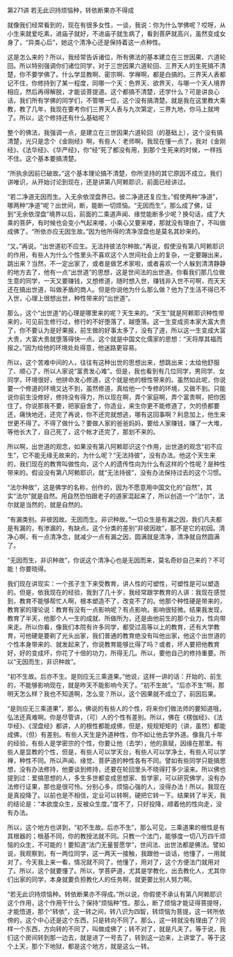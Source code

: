 第271讲 若无此识持烦恼种，转依断果亦不得成

就像我们经常看到的，现在有很多女性，一谈，我说：你为什么学佛呢？哎呀，从小生来就爱吃素，进庙子就好，不进庙子就生病了，看到菩萨就高兴，虽然变成女身了，“异类心后”，她这个清净心还是保持着这一点种性。

这是怎么来的？所以，我经常告诉诸位，所有佛法的基本建立在三世因果、六道轮回。所以特别强调你们诸位同学，对于三世因果六道轮回、三界天人的生死搞不清楚，你不要学佛了。什么学显教啊、密宗啊、学禅啊，都是白搞的。三界天人表都记不住，你修持到了某一程度，同哪一个天：色界天、欲界天，与哪一个天人境界相应，然后再得解脱，才能谈菩提道。这个都搞不清楚，还学什么？可是讲良心话，我们所有学佛的同学们，不管哪一位，这个没有搞清楚。就是我在这里教大乘教，教了几年，我现在要考你们三界天人表与九次第定，三界九地，你马上就垮了。所以，这个修持还有什么基础呢？

整个的佛法，我强调一点，是建立在三世因果六道轮回（的基础上），这个没有搞清楚，光只是念个《金刚经》啊，有些人：老师啊，我现在懂一点了，我对《金刚经》、《法华经》、《华严经》，你“经”死了都没有用，到那个生死来的时候，一样挡不住。这个基本要搞清楚。

“所执余因前已破故。”这个基本理论搞不清楚，你所坚持的其它原因不成立。我们讲唯识，从开始讨论到现在，还是讲第八阿赖耶识，前面已经讲过。

“若二净道无因而生。入无余依涅盘界已。彼二净道还复应生。”假使两种“净道”，哪两种“净道”呢？出世间，断，能断一切烦恼。“无因而生”，那么成了佛，证到“无余依涅盘”境界以后，前面的二乘道声闻、缘觉能断多少呢？换句话，成了大乘的菩萨，有时候也会变小气起来喽，小乘心又要来喽，那就没有理由了，不叫做成佛了。“所依亦应无因生故。”因为他所得的清净涅盘也是莫名其妙来的。

“又。”再说。“出世道初不应生。无法持彼法尔种故。”再说，假使没有第八阿赖耶识的作用，有些人为什么个性里头不喜欢这个人世间社会上的复杂，一定要蹦出来，跳出来？当然，不一定出家了，或者是做艺术家啦，或者喜欢一个人躲到清清静静的地方去了，他有一点“出世道”的思想，这是世间法的出世道。你看我们那几位做生意的同学，一天又要赚钱，又想修道，随时想入世，赚钱非入世不可啊，而天天还在搞出世道，叫做矛盾的商人。但是你说他为什么那么做？他为了生活不得已不入世，心理上很想出世，种性带来的“出世道”。

那么，这个“出世道”的心理是哪里来的呢？天生来的。“天生”就是阿赖耶识种性带来的，可见前生修行过，修行的不好堕落了，越堕落。这一生变成资本家大富大贵了，你不要认为是好果报，前生做的好事太多了，没有了道，所以这一生变成大富大贵，大富大贵就堕落得快一点。这个就是中国文化儒家的思想：“天将厚其福而报之。”因为给他的环境处处得意，他迷路更容易。

所以，这个苦难中间的人，往往有这种出世的思想出来，想跳出来；太给他舒服了、顺心了，所以人家说“富贵发心难”。但是，我也看到有几位同学，男同学、女同学，环境很好，他拼命发心修道，这个就是他的根性带来的。虽然如此呢，你说要一个修道的环境又达不到，虽然修道，真给他一个专修的环境，又做不到。只能说你前生没修好，修持没有得力，所以现在啊，弄个家庭啊，弄个富贵啊，把你困住了。你说那我不要，把家庭舍了，你造业，来生你更不能修道了，欠的债都要还，痛快地还，还完了再说，你不还完就想逃，哪有这回事啊？利息加上，他生来世更不得了。不得了做什么？要做人家的爸爸妈妈，要给人家赚钱，赚了一大堆，等他长大了，自己死了，这个帐才还完了，那划不来的。

所以啊，出世道的观念，如果没有第八阿赖耶识这个作用，出世道的观念“初不应生”，它不能无缘无故来的，为什么呢？“无法持彼”，没有办法。他这个天生来的，我们现在的教育叫做性向，这个人的遗传性向为什么有这样的个性呢？是种性带来的。假设没有第八阿赖耶识，就“无法持彼”，没有办法保持过去的这个习惯。

“法尔种故”，这是佛学的名称，创作的，因为不愿意用中国文化的“自然”，其实“法尔”就是自然。用自然恐怕跟老子的道家混起来了，所以创造一个“法尔”，法尔就是当然的，就是自然的。

“有漏类别。非彼因故。无因而生。非识种故。”一切众生是有漏之因，我们凡夫都是有漏的，有渗漏的，有缺点。这个分类的差别“非彼因故”，那不是它的初因。清净心啊，有一点清净念，就减少一点有漏之因，圆满就是清净，清净就自然圆满了。

“无因而生，非识种故”，你说这个清净心也是无因而来，莫名奇妙自己来的？不可能！你要晓得。

我们现在讲现实：一个孩子生下来受教育，讲人性的可塑性，可塑性是可以塑造的。但是，依我现在的经验，我到了几十岁，我经常跟学教育的人讲：我现在感觉到，教育不能够帮忙人啊，根本塑造不了，改变不了的。他那个种性硬是带来的，教育家的理论说：教育有没有一点影响呢？有点影响，影响很轻微。结果我发现，教育了半天，他那个人一生的成就、所做所为，还是由他前生的那个业力，性向带来走。所以你看，像我们本院有许多同学，都受过高等以上的教育，还有大学教育，可他硬是要剃了光头出家，我们普通的教育绝没有叫他出家，他这个出世道的个性本身带来的、就发起来了，你说教育能够比得了吗？或者，坏人要把他教育好，好的变成坏，你花了十倍的功力，所得无几。所以，要他自己的修持重要。所以“无因而生，非识种故”。

“初不生故。后亦不生。是则应无三乘道果。”他说，这样一讲的话：开始的、前生的，不能够影响现在，就是昨天不能影响今天了。“初不生故”。“后亦不生”啊，那明天怎么样？我也不知道啊，怎么变？所以，这个因果就不成立了，前因后果。

“是则应无三乘道果”，那么，佛说的有些人的个性，将来你们做法师的要知道哦，弘法还真难啊。你是尽管讲，（可）人的个性有差别。所以，佛在《楞伽经》、《法华经》、《涅盘经》都讲，人的根性都能成佛，但是，规规矩矩的（讲，虽然）都能成佛，（但）有差别。有些人天生是外道种性，你不如让他去学外道。像我几十年的经验，有些人是学密宗的个性，你要让他（去学），他的禀赋，因缘在那里。有些人是显教的个性，但是，有些人可以学天台，有些人可以学净土，有些人可以学禅，种性不同。所以声闻、缘觉、菩萨道的种性各有不同。譬如有些同学只能搞思想，没有办法修持，他要谈到修持，还要在轮回里头不晓得打多少滚来。所以佛也提到过：爱搞思想的人，多生多世都变成思想家、哲学家，可以研究佛学，没有办法修行证果，那也是很可怜。分别心多，烦恼心强的人，没得办法！所以，我现在是真投降了。以前也是不相信，定业可以转啊，硬把它转一下。结果转了半天，我的结论是：“本欲度众生，反被众生度。”度不了，只好投降，顺着他的性向走，没有办法。

所以，这个地方也讲到，“初不生故。后亦不生”，那么可见，三乘道果的根性是有其根器的；根基不同，你的教授法就不同。只教一个法门，能够度一切八万四千烦恼的众生，不可能的！要知道“法门无量誓愿学”，世间法、出世法都是佛法。譬如说，我观察到，有一两位同学，这一两天一接触，我跟他一谈话，他懂了，一用就对了。今天我上来一看，情况就不同了，他懂了，用对了，这个方便法门就用对了。所以，这个就要懂了。所以，学菩萨道，尤其是学教化，出去教化人，尤其你们出家的同学，本身就要负担教化人的任务啊，就更要比别人努力啊。

“若无此识持烦恼种。转依断果亦不得成。”所以说，你假使不承认有第八阿赖耶识这个作用，这个作用干什么？保持“烦恼种”性。那么，断了烦恼才能证得菩提呀，才能悟道，那个“转依”，这一转之间，转八识为四智，转烦恼为菩提，这一转所依傍的，这个中心还是这个东西，只是转向不同了。那么，这一转就没有理由了？同样一个东西，方向转的不同了，叫做成佛了；转不对了，就是凡夫了。等于说，我们这个房间转到那一边去，就是进了一号去了，转到这一边来，上讲堂了。等于这个上天，那个下地狱，都是这个地方，就是这么一转。


